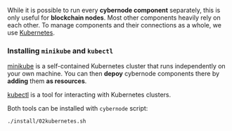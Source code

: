 While it is possible to run every **cybernode component**
separately, this is only useful for **blockchain nodes**.
Most other components heavily rely on each other. To manage
components and their connections as a whole, we use
[Kubernetes](https://kubernetes.io/).

### Installing `minikube` and `kubectl`

[minikube](https://github.com/kubernetes/minikube)
is a self-contained Kubernetes cluster that runs
independently on your own machine. You can then **depoy**
cybernode components there by **adding** them **as resources**.

[kubectl](https://kubernetes.io/docs/reference/kubectl/overview/)
is a tool for interacting with Kubernetes clusters.

Both tools can be installed with `cybernode` script:

    ./install/02kubernetes.sh
